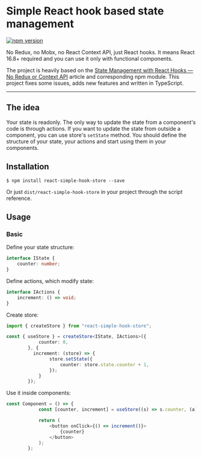 # Simple React hook based state management
[![npm version](https://badge.fury.io/js/react-simple-hook-store.svg)](https://badge.fury.io/js/react-simple-hook-store)  

No Redux, no Mobx, no React Context API, just React hooks. It means React 16.8+ required and you can use it only with functional components.  

The project is heavily based on the [State Management with React Hooks — No Redux or Context API](https://medium.com/javascript-in-plain-english/state-management-with-react-hooks-no-redux-or-context-api-8b3035ceecf8) article and corresponding npm module. This project fixes some issues, adds new features and written in TypeScript.

----

## The idea

Your state is readonly. The only way to update the state from a component's code is through actions. If you want to update the state from outside a component, you can use store's `setState` method. You should define the structure of your state, your actions and start using them in your components.

## Installation

`$ npm install react-simple-hook-store --save`  

Or just `dist/react-simple-hook-store` in your project through the script reference.

## Usage

### Basic

Define your state structure:

```typescript
interface IState {
    counter: number;
}
```

Define actions, which modify state:

```typescript
interface IActions {
    increment: () => void;
}
```

Create store:

```typescript
import { createStore } from "react-simple-hook-store";

const { useStore } = createStore<IState, IActions>({
            counter: 0,
        }, {
          increment: (store) => {
                store.setState({
                    counter: store.state.counter + 1,
                });
            }
        });
```

Use it inside components:  

```typescript
const Component = () => {
            const [counter, increment] = useStore((s) => s.counter, (a) => a.increment);

            return (
                <button onClick={() => increment()}>
                    {counter}
                </button>
            );
        };
```
